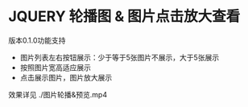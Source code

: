 # JQUERY 轮播图  & 图片点击放大查看

版本0.1.0功能支持

- 图片列表左右按钮展示：少于等于5张图片不展示，大于5张展示
- 按照图片宽高适应展示
- 点击展示图片，图片放大展示

效果详见 ./图片轮播&预览.mp4